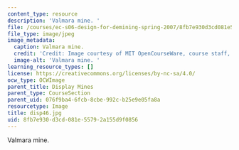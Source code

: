 ```yaml
---
content_type: resource
description: 'Valmara mine. '
file: /courses/ec-s06-design-for-demining-spring-2007/8fb7e930d3cd081e55792a155d9f0856_disp46.jpg
file_type: image/jpeg
image_metadata:
  caption: Valmara mine.
  credit: 'Credit: Image courtesy of MIT OpenCourseWare, course staff, and students.'
  image-alt: 'Valmara mine. '
learning_resource_types: []
license: https://creativecommons.org/licenses/by-nc-sa/4.0/
ocw_type: OCWImage
parent_title: Display Mines
parent_type: CourseSection
parent_uid: 076f9ba4-6fcb-8cbe-992c-b25e9e05fa8a
resourcetype: Image
title: disp46.jpg
uid: 8fb7e930-d3cd-081e-5579-2a155d9f0856
---
```

Valmara mine. 